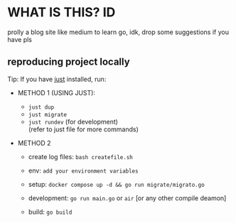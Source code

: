 # WHAT IS THIS? ID

prolly a blog site like medium to learn go, idk, drop some suggestions if you have pls

## reproducing project locally

Tip: If you have [just](https://github.com/casey/just) installed, run:

- METHOD 1 (USING JUST):

  - `just dup`
  - `just migrate`
  - `just rundev` (for development)
    <br>
    (refer to just file for more commands)
    </br>

- METHOD 2

  - create log files: `bash createfile.sh`
  - env: `add your environment variables`
  - setup: `docker compose up -d && go run migrate/migrato.go`

  - development: `go run main.go` or `air` [or any other compile deamon]
  - build: `go build`
